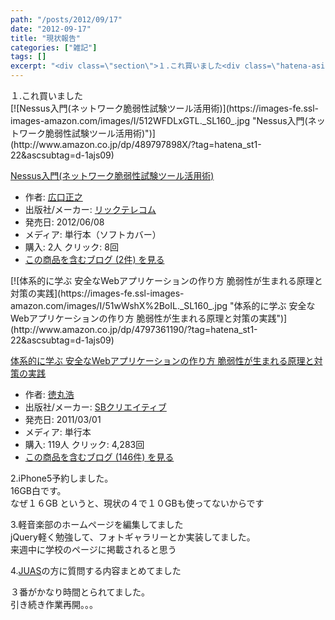 ```yaml
---
path: "/posts/2012/09/17"
date: "2012-09-17"
title: "現状報告"
categories: ["雑記"]
tags: []
excerpt: "<div class=\"section\">１.これ買いました<div class=\"hatena-asin-detail\">Nessus入門(ネットワーク脆弱性試験ツール活用術)\")<di..."
---
```


<div class="section">１.これ買いました

<div class="hatena-asin-detail">[![Nessus入門(ネットワーク脆弱性試験ツール活用術)](https://images-fe.ssl-images-amazon.com/images/I/512WFDLxGTL._SL160_.jpg "Nessus入門(ネットワーク脆弱性試験ツール活用術)")](http://www.amazon.co.jp/dp/489797898X/?tag=hatena_st1-22&ascsubtag=d-1ajs09)

<div class="hatena-asin-detail-info">

[Nessus入門(ネットワーク脆弱性試験ツール活用術)](http://www.amazon.co.jp/dp/489797898X/?tag=hatena_st1-22&ascsubtag=d-1ajs09)

* <span class="hatena-asin-detail-label">作者:</span> [広口正之](http://d.hatena.ne.jp/keyword/%B9%AD%B8%FD%C0%B5%C7%B7)
* <span class="hatena-asin-detail-label">出版社/メーカー:</span> [リックテレコム](http://d.hatena.ne.jp/keyword/%A5%EA%A5%C3%A5%AF%A5%C6%A5%EC%A5%B3%A5%E0)
* <span class="hatena-asin-detail-label">発売日:</span> 2012/06/08
* <span class="hatena-asin-detail-label">メディア:</span> 単行本（ソフトカバー）
* <span class="hatena-asin-detail-label">購入</span>: 2人 <span class="hatena-asin-detail-label">クリック</span>: 8回
* [この商品を含むブログ (2件) を見る](http://d.hatena.ne.jp/asin/489797898X)

</div>

<div class="hatena-asin-detail-foot"></div>

</div>

<div class="hatena-asin-detail">[![体系的に学ぶ 安全なWebアプリケーションの作り方 脆弱性が生まれる原理と対策の実践](https://images-fe.ssl-images-amazon.com/images/I/51wWshX%2BoIL._SL160_.jpg "体系的に学ぶ 安全なWebアプリケーションの作り方 脆弱性が生まれる原理と対策の実践")](http://www.amazon.co.jp/dp/4797361190/?tag=hatena_st1-22&ascsubtag=d-1ajs09)

<div class="hatena-asin-detail-info">

[体系的に学ぶ 安全なWebアプリケーションの作り方 脆弱性が生まれる原理と対策の実践](http://www.amazon.co.jp/dp/4797361190/?tag=hatena_st1-22&ascsubtag=d-1ajs09)

* <span class="hatena-asin-detail-label">作者:</span> [徳丸浩](http://d.hatena.ne.jp/keyword/%C6%C1%B4%DD%B9%C0)
* <span class="hatena-asin-detail-label">出版社/メーカー:</span> [SBクリエイティブ](http://d.hatena.ne.jp/keyword/SB%A5%AF%A5%EA%A5%A8%A5%A4%A5%C6%A5%A3%A5%D6)
* <span class="hatena-asin-detail-label">発売日:</span> 2011/03/01
* <span class="hatena-asin-detail-label">メディア:</span> 単行本
* <span class="hatena-asin-detail-label">購入</span>: 119人 <span class="hatena-asin-detail-label">クリック</span>: 4,283回
* [この商品を含むブログ (146件) を見る](http://d.hatena.ne.jp/asin/4797361190)

</div>

<div class="hatena-asin-detail-foot"></div>

</div>

2.iPhone5予約しました。  
16GB白です。  
なぜ１６GB というと、現状の４で１０GBも使ってないからです  

3.軽音楽部のホームページを編集してました  
jQuery軽く勉強して、フォトギャラリーとか実装してました。  
来週中に学校のページに掲載されると思う  

4.[JUAS](http://www.juas.or.jp/)の方に質問する内容まとめてました  

３番がかなり時間とられてました。  
引き続き作業再開。。。</div>